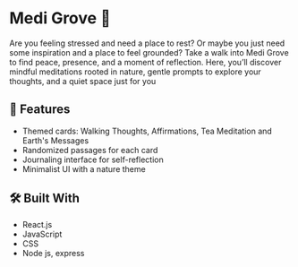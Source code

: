 # Medi Grove 🌿
Are you feeling stressed and need a place to rest? Or maybe you just need some inspiration and a place to feel grounded? Take a walk into Medi Grove to find peace, presence, and a moment of reflection. Here, you’ll discover mindful meditations rooted in nature, gentle prompts to explore your thoughts, and a quiet space just for you

## 🌟 Features
- Themed cards: Walking Thoughts, Affirmations, Tea Meditation and Earth's Messages
- Randomized passages for each card
- Journaling interface for self-reflection
- Minimalist UI with a nature theme

## 🛠️ Built With
- React.js
- JavaScript
- CSS
- Node js, express

